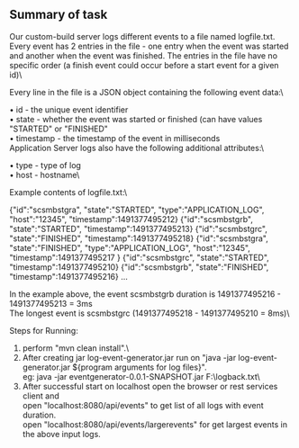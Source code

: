 Summary of task
----------------------------------------
Our custom-build server logs different events to a file named logfile.txt. Every event has 2 entries in the file - one
entry when the event was started and another when the event was finished. The entries in the file have no specific
order (a finish event could occur before a start event for a given id)\

Every line in the file is a JSON object containing the following event data:\

• id - the unique event identifier\
• state - whether the event was started or finished (can have values "STARTED" or "FINISHED"\
• timestamp - the timestamp of the event in milliseconds\
Application Server logs also have the following additional attributes:\

• type - type of log\
• host - hostname\

Example contents of logfile.txt:\

{"id":"scsmbstgra", "state":"STARTED", "type":"APPLICATION_LOG", "host":"12345", "timestamp":1491377495212}
{"id":"scsmbstgrb", "state":"STARTED", "timestamp":1491377495213}
{"id":"scsmbstgrc", "state":"FINISHED", "timestamp":1491377495218}
{"id":"scsmbstgra", "state":"FINISHED", "type":"APPLICATION_LOG", "host":"12345", "timestamp":1491377495217
}
{"id":"scsmbstgrc", "state":"STARTED", "timestamp":1491377495210}
{"id":"scsmbstgrb", "state":"FINISHED", "timestamp":1491377495216}
...

In the example above, the event scsmbstgrb duration is 1491377495216 - 1491377495213 = 3ms\
The longest event is scsmbstgrc (1491377495218 - 1491377495210 = 8ms)\

Steps for Running:

1. perform "mvn clean install".\
2. After creating jar log-event-generator.jar run on "java -jar log-event-generator.jar ${program arguments for log files}".\
             eg: java -jar eventgenerator-0.0.1-SNAPSHOT.jar F:\\logback.txt\
3. After successful start on localhost open the browser or rest services client and \
          open "localhost:8080/api/events" to get list of all logs with event duration.\
          open "localhost:8080/api/events/largerevents" for get largest events in the above input logs.



